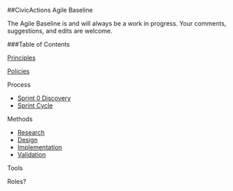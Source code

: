 ##CivicActions Agile Baseline

The Agile Baseline is and will always be a work in progress. Your comments, suggestions, and edits are welcome. 

###Table of Contents

[Principles](01-principles/principles.md)

[Policies](02-policies/policies.md)

Process
- [Sprint 0 Discovery](sprint-0-discovery.md)
- [Sprint Cycle](sprint-cycle.md)

Methods
- [Research](methods/1-research.md)
- [Design](methods/2-design.md)
- [Implementation](methods/3-implementation.md)
- [Validation](methods/4-validation.md)

Tools

Roles?
